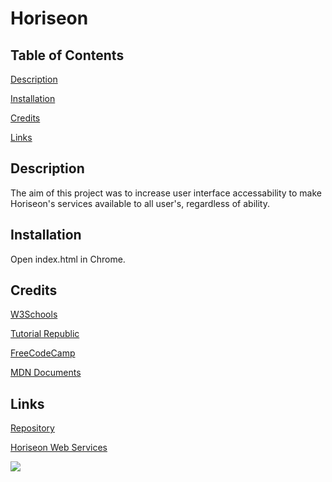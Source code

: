 # Horiseon

## Table of Contents

[Description](#description)

[Installation](#installation)

[Credits](#credits)

[Links](#links)

## Description

The aim of this project was to increase user interface accessability to make Horiseon's services available to all user's, regardless of ability.

## Installation

Open index.html in Chrome.

## Credits

[W3Schools](https://www.w3schools.com)

[Tutorial Republic](https://www.tutorialrepublic.com)

[FreeCodeCamp](https://www.freecodecamp.org/)

[MDN Documents](https://developer.mozilla.org/en-US/docs/Learn)

## Links

[Repository](https://github.com/ARFreiler/Horiseon)

[Horiseon Web Services](https://arfreiler.github.io/Horiseon/)

![](https://user-images.githubusercontent.com/75546695/110222829-393cff80-7ea3-11eb-9bac-79e2f6ada8ed.png)
